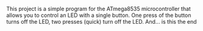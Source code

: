 This project is a simple program for the ATmega8535 microcontroller that allows you to control an LED with a single button.
One press of the button turns off the LED, two presses (quick) turn off the LED. And... is this the end
